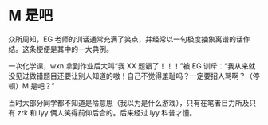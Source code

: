 # M 是吧

众所周知，EG 老师的训话通常充满了笑点，并经常以一句极度抽象离谱的话作结。这条梗便是其中的一大典例。

一次化学课，wxn 拿到作业后大叫“我 XX 题错了！！！”被 EG 训斥：“我从来就没见过做错题目还要让别人知道的嗷！自己不觉得羞耻吗？一定要招人骂啊？（停顿）M 是吧？”

当时大部分同学都不知道是啥意思（我以为是什么游戏），只有在笔者目力所及只有 zrk 和 lyy 俩人笑得前仰后合的。后来经过 lyy 科普才懂。